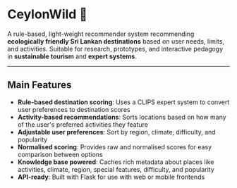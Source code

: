 # CeylonWild 🌱

A rule-based, light-weight recommender system recommending **ecologically friendly Sri Lankan destinations** based on user needs, limits, and activities. Suitable for research, prototypes, and interactive pedagogy in **sustainable tourism** and **expert systems**.

---

## Main Features

- **Rule-based destination scoring**: Uses a CLIPS expert system to convert user preferences to destination scores
- **Activity-based recommendations**: Sorts locations based on how many of the user's preferred activities they feature
- **Adjustable user preferences**: Sort by region, climate, difficulty, and popularity
- **Normalised scoring**: Provides raw and normalised scores for easy comparison between options
- **Knowledge base powered**: Caches rich metadata about places like activities, climate, region, special features, difficulty, and popularity
- **API-ready**: Built with Flask for use with web or mobile frontends



